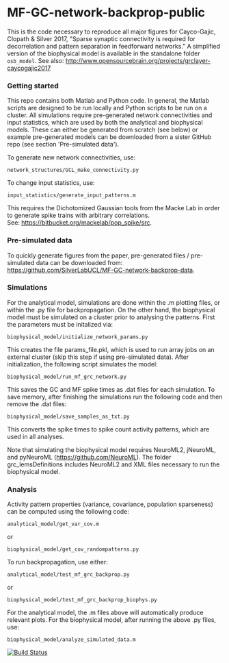 # MF-GC-network-backprop-public

This is the code necessary to reproduce all major figures for Cayco-Gajic, Clopath & Silver 2017, "Sparse synaptic connectivity is required for decorrelation and pattern separation in feedforward networks." A simplified version of the biophysical model is available in the standalone folder ``osb_model``. See also: http://www.opensourcebrain.org/projects/grclayer-caycogajic2017

### Getting started
This repo contains both Matlab and Python code. In general, the Matlab scripts are designed to be run locally and Python scripts to be run on a cluster. All simulations require pre-generated network connectivities and input statistics, which are used by both the analytical and biophysical models. These can either be generated from scratch (see below) or example pre-generated models can be downloaded from a sister GitHub repo (see section 'Pre-simulated data').

To generate new network connectivities, use:
```
network_structures/GCL_make_connectivity.py
```

To change input statistics, use:
```
input_statistics/generate_input_patterns.m
``` 
This requires the Dichotomized Gaussian tools from the Macke Lab in order to generate spike trains with arbitrary correlations. See: https://bitbucket.org/mackelab/pop_spike/src.

### Pre-simulated data
To quickly generate figures from the paper, pre-generated files / pre-simulated data can be downloaded from: https://github.com/SilverLabUCL/MF-GC-network-backprop-data.

### Simulations
For the analytical model, simulations are done within the .m plotting files, or within the .py file for backpropagation. On the other hand, the biophysical model must be simulated on a cluster prior to analysing the patterns. First the parameters must be initalized via:
```
biophysical_model/initialize_network_params.py
```
This creates the file params_file.pkl, which is used to run array jobs on an external cluster (skip this step if using pre-simulated data). After initialization, the following script simulates the model:
```
biophysical_model/run_mf_grc_network.py
```
This saves the GC and MF spike times as .dat files for each simulation. To save memory, after finishing the simulations run the following code and then remove the .dat files:
```
biophysical_model/save_samples_as_txt.py
```
This converts the spike times to spike count activity patterns, which are used in all analyses.

Note that simulating the biophysical model requires NeuroML2, jNeuroML, and pyNeuroML (https://github.com/NeuroML). The folder grc_lemsDefinitions includes NeuroML2 and XML files necessary to run the biophysical model. 

### Analysis
Activity pattern properties (variance, covariance, population sparseness) can be computed using the following code:
```
analytical_model/get_var_cov.m
```
or
```
biophysical_model/get_cov_randompatterns.py
```

To run backpropagation, use either:
```
analytical_model/test_mf_grc_backprop.py
```
or
```
biophysical_model/test_mf_grc_backprop_biophys.py
```

For the analytical model, the .m files above will automatically produce relevant plots. For the biophysical model, after running the above .py files, use:
```
biophysical_model/analyze_simulated_data.m
```

[![Build Status](https://travis-ci.org/SilverLabUCL/MF-GC-network-backprop-public.svg?branch=master)](https://travis-ci.org/SilverLabUCL/MF-GC-network-backprop-public)
